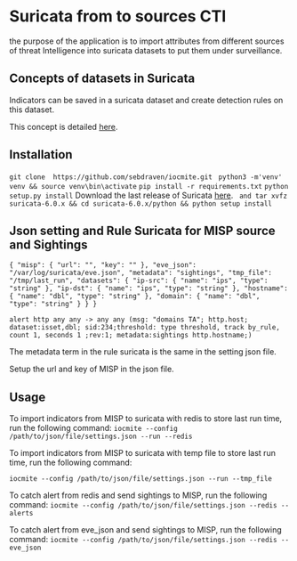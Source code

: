 # Suricata from to sources CTI

the purpose of the application is to import attributes from different sources of threat Intelligence into suricata datasets to put them under surveillance.

## Concepts of datasets in Suricata

Indicators can be saved in a suricata dataset and create detection rules on this dataset.

This concept is detailed [here](https://suricata.readthedocs.io/en/suricata-6.0.0/rules/datasets.html).

## Installation

`git clone  https://github.com/sebdraven/iocmite.git `
`python3 -m'venv' venv && source venv\bin\activate`
`pip install -r requirements.txt`
`python setup.py install`
Download the last release of Suricata [here](https://www.openinfosecfoundation.org/download/suricata-current.tar.gz).
` and tar xvfz suricata-6.0.x && cd suricata-6.0.x/python && python setup install`

## Json setting and Rule Suricata for MISP source and Sightings

`{
    "misp": {
        "url": "",
        "key": ""
    },
      "eve_json": "/var/log/suricata/eve.json",
  "metadata": "sightings",
  "tmp_file": "/tmp/last_run",
  "datasets": {
    "ip-src": {
      "name": "ips",
      "type": "string"
    },
    "ip-dst": {
      "name": "ips",
      "type": "string"
    },
    "hostname": {
      "name": "dbl",
      "type": "string"
    },
    "domain": {
      "name": "dbl",
      "type": "string"
    }
  }
}`


`alert http any any -> any any (msg: "domains TA"; http.host; dataset:isset,dbl; sid:234;threshold: type threshold, track by_rule, count 1, seconds 1 ;rev:1; metadata:sightings http.hostname;)`

The metadata term in the rule suricata is the same in the setting json file.

Setup the url and key of MISP in the json file.

## Usage

To import indicators from MISP to suricata with redis to store last run time, run the following command:
`iocmite --config /path/to/json/file/settings.json --run --redis` 	

To import indicators from MISP to suricata with temp file to store last run time, run the following command:

`iocmite --config /path/to/json/file/settings.json --run --tmp_file`

To catch alert from redis and send sightings to MISP, run the following command:
`iocmite --config /path/to/json/file/settings.json --redis --alerts`	


To catch alert from eve_json and send sightings to MISP, run the following command:
`iocmite --config /path/to/json/file/settings.json --redis --eve_json`